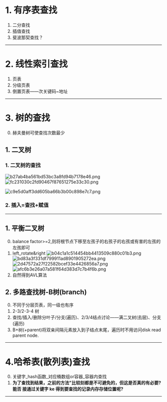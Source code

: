 # 1\. 有序表查找

1.  二分查找
2.  插值查找
3.  斐波那契查找？

* * *

# 2\. 线性索引查找

1.  页表
2.  分级页表
3.  倒置页表——次关键码~地址

* * *

# 3\. 树的查找

0.  赫夫曼树可使查找次数最少

## 1\. 二叉树

### 1\. 二叉树的查找

![b27ab4ba561bd53bc3a8fd94b7178e46.png](file:///C:/Users/%E8%81%94%E6%83%B3/.config/joplin-desktop/resources/381709c230284f35910fbe375ebd9406.png?t=1657934741307)
![fc231030c2fd90467f87651275e33c30.png](file:///C:/Users/%E8%81%94%E6%83%B3/.config/joplin-desktop/resources/774a21794e2d4182bb0c824253453bcc.png?t=1657934714125)

![c9e5d0aff3dd605ba66b3b00c898e7c7.png](file:///C:/Users/%E8%81%94%E6%83%B3/.config/joplin-desktop/resources/9945bec616ce43399acf2d342b31d596.png?t=1657934760421)

### 2\. 插入=查找+赋值

* * *

## 1\. 平衡二叉树

0.  balance factor>=2,则将根节点下移至左孩子的右孩子的右孩或有害的左孩的左孩即可
1.  left_rotate&right
    ![b04c1a1c514454bb4413509c880c01b3.png](file:///C:/Users/%E8%81%94%E6%83%B3/.config/joplin-desktop/resources/7c51d7898ef943249a1d82bc076c5947.png?t=1657935323669)
    ![bd83a3f331df799911ad8901905272ea.png](file:///C:/Users/%E8%81%94%E6%83%B3/.config/joplin-desktop/resources/0f9eaa0a0f984ce79a51ca7edec9fed9.png?t=1657935354253)
    ![2d47572a27f22582bcef33e4426856a7.png](file:///C:/Users/%E8%81%94%E6%83%B3/.config/joplin-desktop/resources/26b0b23112294d76aedd5be2e85b3a03.png?t=1657935366732)
    ![afc6b3e26a07a581f64d383d7c7b4f6b.png](file:///C:/Users/%E8%81%94%E6%83%B3/.config/joplin-desktop/resources/d2a0a9ab5aa74e09ac2c1719a0916e0d.png?t=1657935375499)
2.  自然得到AVL算法
## 2. 多路查找树-B树(branch)
0. 不同于分层页表，同一级也有序
1. 2-3/2-3-4 树
2. 查找/插入/删除分叶子/分支(遍历)、2/3/4结点讨论——满二叉树(去层)、分支(遍历)
3. B+树(+parent)将双亲间隔元素放入到子结点末尾，遍历时不用访问disk read parent node.
___
# 4.哈希表(散列表)查找
0. 关键字_hash函数_对应桶数组or容器_容器内查找
1. **为了查找到结果，之前的方法"比较刻都是不可避免的，但这是否真的有必要?能否 接通过关键字 ke 得到要查找的记录内存存储位置呢?**
___

